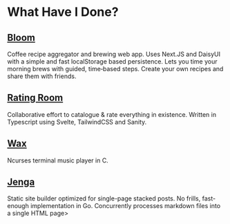 # What Have I Done?

## [Bloom](https://bloom.zane.town)

Coffee recipe aggregator and brewing web app. Uses Next.JS and DaisyUI with a simple and fast localStorage based persistence. Lets you time your morning brews with guided, time‐based steps. Create your own recipes and share them with friends.


## [Rating Room](https://rating.zane.town)

Collaborative effort to catalogue & rate everything in existence. Written in Typescript using Svelte, TailwindCSS and Sanity.


## [Wax](https://github.com/zschaffer/wax)

Ncurses terminal music player in C.


## [Jenga](https://github.com/zschaffer/jenga)

Static site builder optimized for single-page stacked posts. No frills, fast-enough implementation in Go. Concurrently processes markdown files into a single HTML page>


